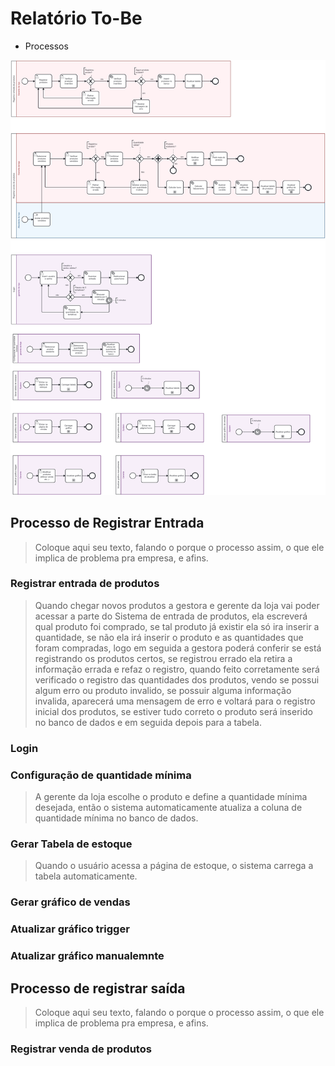 # Relatório To-Be

- Processos

![Processos To-Be](images/To-Be.png)

## Processo de Registrar Entrada

> Coloque aqui seu texto, falando o porque o processo assim, o que ele implica de problema pra empresa, e afins.

###  Registrar entrada de produtos
> Quando chegar novos produtos a gestora e gerente da loja vai poder acessar a parte do Sistema de entrada de produtos, ela escreverá qual produto foi comprado, se tal produto já existir ela só ira inserir a quantidade, se não ela irá inserir o produto e as quantidades que foram compradas, logo em seguida a gestora poderá conferir se está registrando os produtos certos, se registrou errado ela retira a informação errada e refaz o registro, quando feito corretamente será verificado o registro das quantidades dos produtos, vendo se possui algum erro ou produto invalido, se possuir alguma informação invalida, aparecerá uma mensagem de erro e voltará para o registro inicial dos produtos, se estiver tudo correto o produto será inserido no banco de dados e em seguida depois para a tabela.

### Login
>

### Configuração de quantidade mínima

> A gerente da loja escolhe o produto e define a quantidade mínima desejada, então o sistema automaticamente atualiza a coluna de quantidade mínima no banco de dados.

### Gerar Tabela de estoque

> Quando o usuário acessa a página de estoque, o sistema carrega a tabela automaticamente.

### Gerar gráfico de vendas
>

### Atualizar gráfico trigger
>

### Atualizar gráfico manualemnte
>

## Processo de registrar saída

> Coloque aqui seu texto, falando o porque o processo assim, o que ele implica de problema pra empresa, e afins.

### Registrar venda de produtos
>

